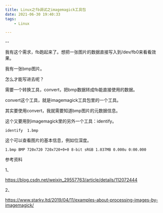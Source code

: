 ```yaml
---
title: Linux之fb调试之imagemagick工具包
date: 2021-06-30 19:40:33
tags:
	- Linux

---
```


--

我有这个需求，fb跑起来了。想把一张图片的数据直接写入到/dev/fb0来看看效果。

我有一张bmp图片。

怎么才能写进去呢？

需要一个转换工具，convert，把bmp数据转成fb能直接使用的数据。

convert这个工具，就是imagemagick工具包里的一个工具。

其实要使用convert，我就需要知道bmp图片的元数据信息。

这个又要用到imagemagick里的另外一个工具：identify。

```
identify  1.bmp
```

这个可以查看图片的基本信息，例如位深度。

```
1.bmp BMP 720x720 720x720+0+0 8-bit sRGB 1.037MB 0.000u 0:00.000
```



参考资料

1、

https://blog.csdn.net/weixin_29557763/article/details/112072444

2、

https://www.starky.ltd/2019/04/11/examples-about-processing-images-by-imagemagick/